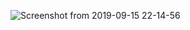 ![Screenshot from 2019-09-15 22-14-56](https://user-images.githubusercontent.com/33805349/64924826-4cb75f00-d806-11e9-89fd-e5e41edf1667.png)

